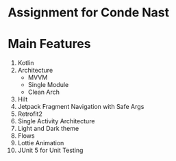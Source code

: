 # Assignment for Conde Nast


# Main Features
1. Kotlin
1. Architecture
   -  MVVM
   - Single Module
   - Clean Arch
1. Hilt
1. Jetpack Fragment Navigation with Safe Args
1. Retrofit2
1. Single Activity Architecture
1. Light and Dark theme
1. Flows
1. Lottie Animation
1. JUnit 5 for Unit Testing

